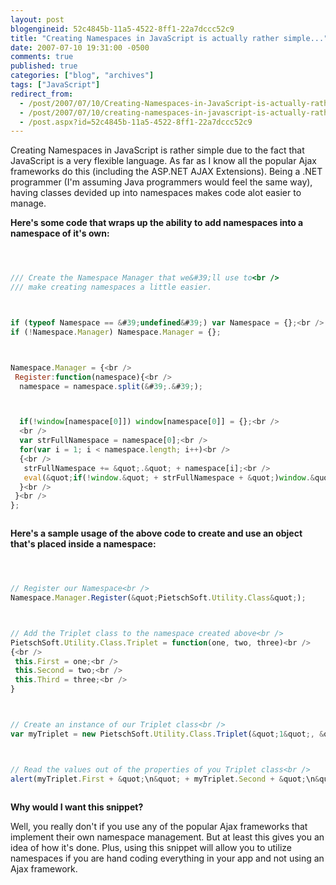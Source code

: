```yaml
---
layout: post
blogengineid: 52c4845b-11a5-4522-8ff1-22a7dccc52c9
title: "Creating Namespaces in JavaScript is actually rather simple..."
date: 2007-07-10 19:31:00 -0500
comments: true
published: true
categories: ["blog", "archives"]
tags: ["JavaScript"]
redirect_from: 
  - /post/2007/07/10/Creating-Namespaces-in-JavaScript-is-actually-rather-simple
  - /post/2007/07/10/creating-namespaces-in-javascript-is-actually-rather-simple
  - /post.aspx?id=52c4845b-11a5-4522-8ff1-22a7dccc52c9
---
```

<!-- more -->


Creating Namespaces in JavaScript is rather simple due to the fact that JavaScript is a very flexible language. As far as I know all the popular Ajax frameworks do this (including the ASP.NET AJAX Extensions). Being a .NET programmer (I&#39;m assuming Java programmers would feel the same way), having classes devided up into namespaces makes code alot easier to manage.



**Here&#39;s some code that wraps up the ability to add namespaces into a namespace of it&#39;s own:**



```javascript 



/// Create the Namespace Manager that we&#39;ll use to<br />
/// make creating namespaces a little easier.



if (typeof Namespace == &#39;undefined&#39;) var Namespace = {};<br />
if (!Namespace.Manager) Namespace.Manager = {};



Namespace.Manager = {<br />
 Register:function(namespace){<br />
  namespace = namespace.split(&#39;.&#39;);



  if(!window[namespace[0]]) window[namespace[0]] = {};<br />
  <br />
  var strFullNamespace = namespace[0];<br />
  for(var i = 1; i < namespace.length; i++)<br />
  {<br />
   strFullNamespace += &quot;.&quot; + namespace[i];<br />
   eval(&quot;if(!window.&quot; + strFullNamespace + &quot;)window.&quot; + strFullNamespace + &quot;={};&quot;);<br />
  }<br />
 }<br />
};



``` 



**Here&#39;s a sample usage of the above code to create and use an object that&#39;s placed inside a namespace:**



```javascript 



// Register our Namespace<br />
Namespace.Manager.Register(&quot;PietschSoft.Utility.Class&quot;);



// Add the Triplet class to the namespace created above<br />
PietschSoft.Utility.Class.Triplet = function(one, two, three)<br />
{<br />
 this.First = one;<br />
 this.Second = two;<br />
 this.Third = three;<br />
}



// Create an instance of our Triplet class<br />
var myTriplet = new PietschSoft.Utility.Class.Triplet(&quot;1&quot;, &quot;2&quot;, &quot;3&quot;);



// Read the values out of the properties of you Triplet class<br />
alert(myTriplet.First + &quot;\n&quot; + myTriplet.Second + &quot;\n&quot; + myTriplet.Third);



```



 



**Why would I want this snippet?**



Well, you really don&#39;t if you use any of the popular Ajax frameworks that implement their own namespace management. But at least this gives you an idea of how it&#39;s done. Plus, using this snippet will allow you to utilize namespaces if you are hand coding everything in your app and not using an Ajax framework.


